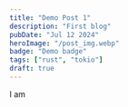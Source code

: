 ```yaml
---
title: "Demo Post 1"
description: "First blog"
pubDate: "Jul 12 2024"
heroImage: "/post_img.webp"
badge: "Demo badge"
tags: ["rust", "tokio"]
draft: true
---
```


I am
